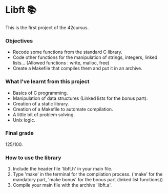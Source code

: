 # Libft 📚

This is the first project of the 42cursus.

### Objectives
  * Recode some functions from the standard C library.
  * Code other functions for the manipulation of strings, integers, linked lists... (Allowed functions : write, malloc, free)
  * Create a Makefile that compiles them and put it in an archive.

### What I've learnt from this project
  * Basics of C programming.
  * Manipulation of data structures (Linked lists for the bonus part).
  * Creation of a static library.
  * Creation of a Makefile to automate compilation.
  * A little bit of problem solving.
  * Unix logic.

### Final grade
125/100.

### How to use the library
 1. Include the header file 'libft.h' in your main file.
 2. Type 'make' in the terminal for the compilation process. ('make' for the mandatory part, 'make bonus' for the bonus part (linked list functions))
 3. Compile your main file with the archive 'libft.a'.
